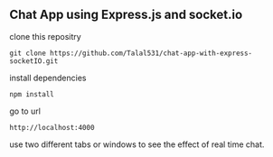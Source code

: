 <h2> Chat App using Express.js and socket.io </h2>
clone this repositry

```
git clone https://github.com/Talal531/chat-app-with-express-socketIO.git
```

install dependencies
```
npm install
```
go to url
```
http://localhost:4000
```

use two different tabs or windows to see the effect of real time chat.